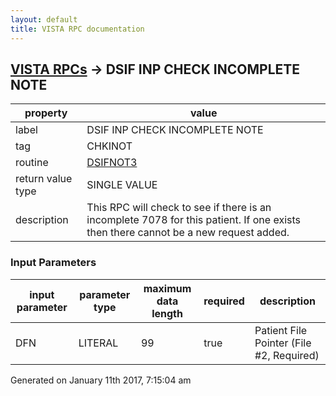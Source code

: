 ```yaml
---
layout: default
title: VISTA RPC documentation
---
```




## [VISTA RPCs](TableOfContent.md) &#8594; DSIF INP CHECK INCOMPLETE NOTE 

 property | value 
--- | --- 
 label | DSIF INP CHECK INCOMPLETE NOTE
 tag | CHKINOT
 routine | [DSIFNOT3](http://code.osehra.org/dox/Routine_DSIFNOT3_source.html)
 return value type | SINGLE VALUE
 description | This RPC will check to see if there is an incomplete 7078 for this patient.  If one exists then there cannot be a new request added.

### Input Parameters

| input parameter | parameter type | maximum data length | required | description | 
| --- | --- | --- | --- | --- | 
| DFN | LITERAL | 99 | true | Patient File Pointer (File #2, Required) | 




 Generated on January 11th 2017, 7:15:04 am